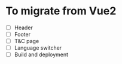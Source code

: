 # To migrate from Vue2
- [ ] Header
- [ ] Footer
- [ ] T&C page
- [ ] Language switcher
- [ ] Build and deployment